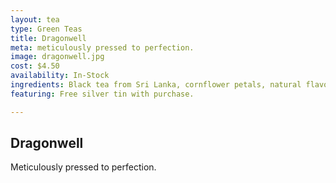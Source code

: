 ```yaml
---
layout: tea
type: Green Teas
title: Dragonwell
meta: meticulously pressed to perfection. 
image: dragonwell.jpg
cost: $4.50
availability: In-Stock
ingredients: Black tea from Sri Lanka, cornflower petals, natural flavouring.
featuring: Free silver tin with purchase.

---
```


## Dragonwell

Meticulously pressed to perfection.